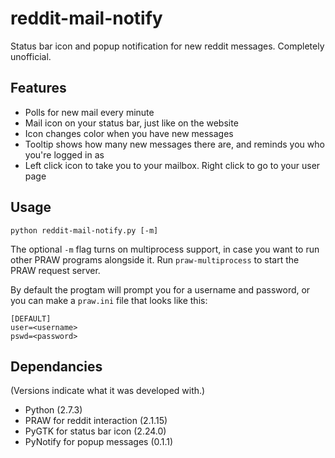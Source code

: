 # reddit-mail-notify

Status bar icon and popup notification for new reddit messages. Completely unofficial.

## Features

* Polls for new mail every minute
* Mail icon on your status bar, just like on the website
* Icon changes color when you have new messages
* Tooltip shows how many new messages there are, and reminds you who you're logged in as
* Left click icon to take you to your mailbox. Right click to go to your user page

## Usage

`python reddit-mail-notify.py [-m]`

The optional `-m` flag turns on multiprocess support, in case you want to run other PRAW programs alongside it. Run `praw-multiprocess` to start the PRAW request server.

By default the progtam will prompt you for a username and password, or you can make a `praw.ini` file that looks like this:

	[DEFAULT]
	user=<username>
	pswd=<password>

## Dependancies

(Versions indicate what it was developed with.)

* Python (2.7.3)
* PRAW for reddit interaction (2.1.15)
* PyGTK for status bar icon (2.24.0)
* PyNotify for popup messages (0.1.1)
